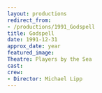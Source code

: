 ```yaml
---
layout: productions
redirect_from:
- /productions/1991_Godspell
title: Godspell
date: 1991-12-31
approx_date: year
featured_image:
Theatre: Players by the Sea
cast:
crew:
- Director: Michael Lipp
---
```


